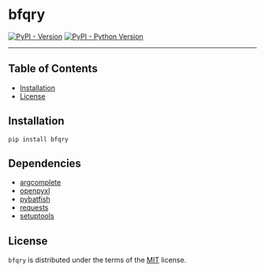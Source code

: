 # bfqry

[![PyPI - Version](https://img.shields.io/pypi/v/bfqry.svg)](https://pypi.org/project/bfqry)
[![PyPI - Python Version](https://img.shields.io/pypi/pyversions/bfqry.svg)](https://pypi.org/project/bfqry)

-----

## Table of Contents

- [Installation](#installation)
- [License](#license)

## Installation

```console
pip install bfqry
```

## Dependencies

- [argcomplete](https://pypi.org/project/argcomplete/)
- [openpyxl](https://pypi.org/project/openpyxl/)
- [pybatfish](https://pypi.org/project/pybatfish/)
- [requests](https://pypi.org/project/requests/)
- [setuptools](https://pypi.org/project/setuptools/)

## License

`bfqry` is distributed under the terms of the [MIT](https://spdx.org/licenses/MIT.html) license.

